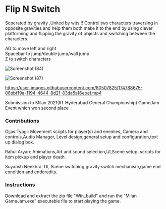 # Flip N Switch
Seperated by gravity ,United by wits !!
Control two characters traversing in opposite gravities and
help them both make it to the end by using clever platforming and
flipping the gravity of objects and switching between the characters.

AD to move left and right  
Spacebar to jump/double jump/wall jump   
Z to switch characters  

![Screenshot (84)](https://user-images.githubusercontent.com/80507825/174788390-853ebab6-e063-4922-8b51-6581aa32a79c.png)

![Screenshot (87)](https://user-images.githubusercontent.com/80507825/174788522-3e8d8fd1-a67f-4b93-b6f9-a5548d679b82.png)

https://user-images.githubusercontent.com/80507825/174788675-06bbf19a-1194-4644-8d21-83da5a16ebef.mp4


Submission to Milan 2021(IIT Hyderabad General Championship)
GameJam Event which won second place

### Contributions
Ojjas Tyagi:
Movement scripts for player(s) and enemies, Camera and controls,Audio Manager,
Level design,general setup and configuration,text up dialog box.

Rahul Aryan:
Animations,Art and sound selection,UI,Scene setup,
scripts for item pickup and player death.

Suyansh Neekhra:
UI, Scene switching,gravity switch mechanism,game end condition 
and endcredits.

### Instructions
Download and extract the zip file "Win_build" and run the "Milan GameJam.exe"
executable file to start playing the game.




